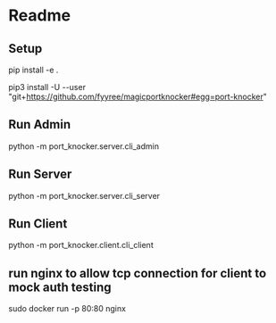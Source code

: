 # Readme

## Setup

pip install -e .

pip3 install -U --user "git+https://github.com/fyyree/magicportknocker#egg=port-knocker"

## 

## Run Admin
python -m port_knocker.server.cli_admin

## Run Server
python -m port_knocker.server.cli_server

## Run Client
python -m port_knocker.client.cli_client

## run nginx to allow tcp connection for client to mock auth testing
sudo docker run -p 80:80 nginx
